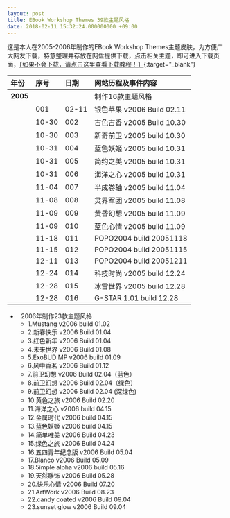 ```yaml
---
layout: post
title: EBook Workshop Themes 39款主题风格
date: 2018-02-11 15:32:24.000000000 +09:00
---
```


这是本人在2005-2006年制作的EBook Workshop Themes主题皮肤，为方便广大网友下载，特意整理并存放在网盘提供下载，点击相关主题，即可进入下载页面，[【如果不会下载，请点击这里查看下载教程！】](http://blog.sina.com.cn/s/blog_180e76fbf0102x78i.html){:target="_blank"}

| 年份 | 序号 |日期 |网站历程及事件内容 |
|:-------------|:-------------|:------|:------------| 
|**2005**|     |     |制作16款主题风格|
|    |001|02-11|银色苹果 v2006 Build 02.11|
|    |10-30|002|古色古香 v2005 Build 10.30|
|    |10-30|003|新奇前卫 v2005 build 10.30|
|    |10-31|004|蓝色妖姬 v2005 build 10.31|
|    |10-31|005|简约之美 v2005 build 10.31 |   
|    |10-31|006|海洋之心 v2005 build 10.31|
|    |11-04|007|半成卷轴 v2005 build 11.04|
|    |11-08|008|灵界军团 v2005 build 11.08|
|    |11-09|009|黄昏幻想 v2005 build 11.09|
|    |11-09|010|蓝色心情 v2005 build 11.09|
|    |11-18|011|POPO2004 build 20051118|
|    |11-15|012|POPO2004 build 20051115|
|    |12-11|013|POPO2004 build 20051211|
|    |12-24|014|科技时尚 v2005 build 12.24|
|    |12-28|015|冰雪世界 v2005 build 12.28|
|    |12-28|016|G-STAR 1.01  build 12.28|



*   2006年制作23款主题风格
    *   1.Mustang v2006 build 01.02
    *   2.新春快乐 v2006 Build 01.04
    *   3.红色新年 v2006 Build 01.04
    *   4.未来世界 v2006 Build 01.08
    *   5.ExoBUD MP v2006 build 01.09
    *   6.风中香茗 v2006 Build 01.12    
    *   7.前卫幻想 v2006 Build 02.04（蓝色）
    *   8.前卫幻想 v2006 Build 02.04（绿色）
    *   9.前卫幻想 v2006 Build 02.04 (深绿色)
    *   10.黄色之旅 v2006 Build 02.20
    *   11.海洋之心 v2006 build 04.15
    *   12.金属时代 v2006 build 04.15
    *   13.蓝色妖姬 v2006 build 04.15
    *   14.简单唯美 v2006 Build 04.23
    *   15.绿色之旅 v2006 Build 04.24
    *   16.五四青年纪念版 v2006 Build 05.04
    *   17.Blanco v2006 Build 05.09
    *   18.5imple alpha v2006 build 05.16
    *   19.天然雕饰 v2006 Build 05.28
    *   20.快乐心情 v2006 Build 07.20
    *   21.ArtWork v2006 Build 08.23
    *   22.candy coated v2006 Build 09.04
    *   23.sunset glow v2006 Build 09.04
    
    
